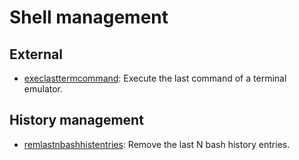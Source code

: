 
# Shell management

## External

* [execlasttermcommand](external/execlasttermcommand): Execute the last command of a terminal emulator.

## History management

* [remlastnbashhistentries](history_management/remlastnbashhistentries): Remove the last N bash history entries.

